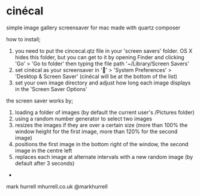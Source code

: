 cinécal
=======

simple image gallery screensaver for mac
made with quartz composer


how to install;
1. you need to put the cincecal.qtz file in your 'screen savers' folder. OS X hides this folder, but you can get to it by opening Finder and clicking 
'Go' > 'Go to folder' 
then typing the file path '~/Library/Screen Savers'
2. set cinécal as your screensaver in 
'' > 'System Preferences' > 'Desktop & Screen Saver'
(cinécal will be at the bottom of the list)
3. set your own image directory and adjust how long each image displays in the 'Screen Saver Options'


the screen saver works by;
1. loading a folder of images (by default the current user's /Pictures folder)
2. using a random number generator to select two images
3. resizes the images if they are over a certain size (more than 100% the window height for the first image, more than 120% for the second image)
4. positions the first image in the bottom right of the window, the second image in the centre left
5. replaces each image at alternate intervals with a new random image (by default after 3 seconds)



-
mark hurrell
mhurrell.co.uk
@markhurrell